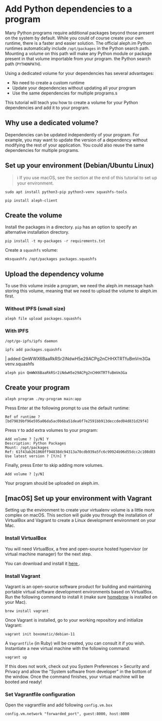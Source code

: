 # Add Python dependencies to a program

Many Python programs require additional packages beyond those present on the system by default.
While you could of course create your own runtime, there is a faster and easier solution.
The official aleph.im Python runtimes automatically include `/opt/packages` in the Python search path. Mounting a volume on this path will make any Python module or package present in that volume importable from your program.
the Python search path (`PYTHONPATH`).

Using a dedicated volume for your dependencies has several advantages:
* No need to create a custom runtime
* Update your dependencies without updating all your program
* Use the same dependencies for multiple programs.s

This tutorial will teach you how to create a volume for your Python dependencies
and add it to your program.

## Why use a dedicated volume?

Dependencies can be updated independently of your program.
For example, you may want to update the version of a dependency without modifying the rest of your application.
You could also reuse the same dependencies for multiple programs.

## Set up your environment (Debian/Ubuntu Linux)

> ℹ If you use macOS, see the section at the end of this tutorial to set up your environment.

```shell
sudo apt install python3-pip python3-venv squashfs-tools
```

```shell
pip install aleph-client
```

## Create the volume

Install the packages in a directory. `pip` has an option to specify an alternative installation directory.

```shell
pip install -t my-packages -r requirements.txt
```

Create a `squashfs` volume:

```shell
mksquashfs /opt/packages packages.squashfs
```

## Upload the dependency volume

To use this volume inside a program, we need the aleph.im message hash storing
this volume, meaning that we need to upload the volume to aleph.im first.

### Without IPFS (small size)

```shell
aleph file upload packages.squashfs
```

### With IPFS
```shell
/opt/go-ipfs/ipfs daemon
```

```shell
ipfs add packages.squashfs
```
| added QmWWX6BaaRkRSr2iNdwH5e29ACPg2nCHHXTRTfuBmVm3Ga venv.squashfs

```shell
aleph pin QmWWX6BaaRkRSr2iNdwH5e29ACPg2nCHHXTRTfuBmVm3Ga
```

## Create your program

```shell
aleph program ./my-program main:app
```

Press Enter at the following prompt to use the default runtime:
```
Ref of runtime ? [bd79839bf96e595a06da5ac0b6ba51dea6f7e2591bb913deccded04d831d29f4]
```

Press `Y` to add extra volumes to your program:
``` 
Add volume ? [y/N] Y
Description: Python Packages
Mount: /opt/packages
Ref: 61f43ab261060ff94838dc94313a70cdb939a5fc6c99924b96d55dcc2c108d03
Use latest version ? [Y/n] Y
```

Finally, press Enter to skip adding more volumes.
```shell
Add volume ? [y/N]
```

Your program should be uploaded on aleph.im.

## [macOS] Set up your environment with Vagrant

Setting up the environment to create your virtualenv volume is a little more complex on macOS.
This section will guide you through the installation of VirtualBox and Vagrant to create a Linux
development environment on your Mac.

### Install VirtualBox
You will need VirtualBox, a free and open-source hosted hypervisor (or virtual machine manager) for the next step.

You can download and install it <a href="https://www.virtualbox.org/wiki/Downloads">here </a>.

### Install Vagrant
Vagrant is an open-source software product for building and maintaining portable virtual software development 
environments based on VirtualBox.
Run the following command to install it (make sure [homebrew](https://brew.sh) is installed on your Mac).

```shell
brew install vagrant
```

Once Vagrant is installed, go to your working repository and initialize Vagrant:

```shell
vagrant init boxomatic/debian-11
```

A `Vagrantfile` (in Ruby) will be created, you can consult it if you wish.
Instantiate a new virtual machine with the following command:

```shell
vagrant up
```

If this does not work, check out you System Preferences > Security and Privacy and allow 
the "System software from developer" in the bottom of the window.
Once the command finishes, your virtual machine will be booted and ready!

### Set Vagrantfile configuration

Open the vagrantfile and add following `config.vm.box`

```shell
config.vm.network "forwarded_port", guest:8000, host:8000
```
